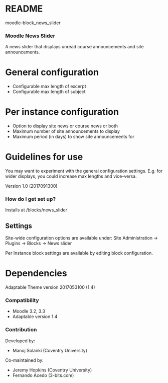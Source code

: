 # README #
moodle-block_news_slider

### Moodle News Slider ###
A news slider that displays unread course announcements and site announcements.

# General configuration #

- Configurable max length of excerpt
- Configurable max length of subject

# Per instance configuration  #

- Option to display site news or course news or both
- Maximum number of site announcements to display
- Maximum period (in days) to show site announcements for

# Guidelines for use #

You may want to experiment with the general configuration settings. E.g. for wider displays, you could increase max lengths and vice-versa.

Version 1.0 (2017091300)

### How do I get set up? ###

Installs at <moodleroot>/blocks/news_slider

## Settings ##

Site-wide configuration options are available under: 
Site Administration -> Plugins -> Blocks -> News slider

Per Instance block settings are available by editing block configuration.

# Dependencies #

Adaptable Theme version 2017053100 (1.4)

### Compatibility ###

- Moodle 3.2, 3.3
- Adaptable version 1.4

### Contribution ###

Developed by:

 * Manoj Solanki (Coventry University)

Co-maintained by:

 * Jeremy Hopkins (Coventry University)
 * Fernando Acedo (3-bits.com)
